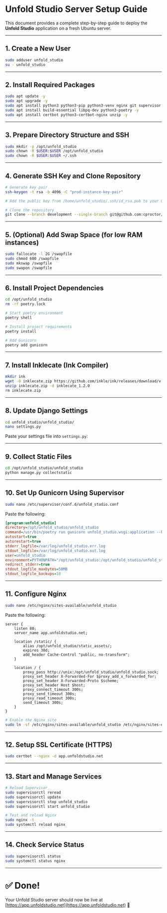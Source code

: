 # Unfold Studio Server Setup Guide

This document provides a complete step-by-step guide to deploy the **Unfold Studio** application on a fresh Ubuntu server.

---

## 1. Create a New User

```bash
sudo adduser unfold_studio
su - unfold_studio
```

---

## 2. Install Required Packages

```bash
sudo apt update -y
sudo apt upgrade -y
sudo apt install python3 python3-pip python3-venv nginx git supervisor -y
sudo apt install build-essential libpq-dev python3-poetry -y
sudo apt install certbot python3-certbot-nginx unzip -y
```

---

## 3. Prepare Directory Structure and SSH

```bash
sudo mkdir -p /opt/unfold_studio
sudo chown -R $USER:$USER /opt/unfold_studio
sudo chown -R $USER:$USER ~/.ssh
```

---

## 4. Generate SSH Key and Clone Repository

```bash
# Generate key pair
ssh-keygen -t rsa -b 4096 -C "prod-instance-key-pair"

# Add the public key from /home/unfold_studio/.ssh/id_rsa.pub to your GitHub account

# Clone the repository
git clone --branch development --single-branch git@github.com:cproctor/unfold_studio.git /opt/unfold_studio
```

---

## 5. (Optional) Add Swap Space (for low RAM instances)

```bash
sudo fallocate -l 2G /swapfile
sudo chmod 600 /swapfile
sudo mkswap /swapfile
sudo swapon /swapfile
```

---

## 6. Install Project Dependencies

```bash
cd /opt/unfold_studio
rm -rf poetry.lock

# Start poetry environment
poetry shell

# Install project requirements
poetry install

# Add Gunicorn
poetry add gunicorn
```

---

## 7. Install Inklecate (Ink Compiler)

```bash
mkdir ink
wget -O inklecate.zip https://github.com/inkle/ink/releases/download/v.1.2.0/inklecate_linux.zip
unzip inklecate.zip -d inklecate_1.2.0
rm inklecate.zip
```

---


## 8. Update Django Settings

```bash
cd unfold_studio/unfold_studio/
nano settings.py
```

Paste your settings file into `settings.py`:


---

## 9. Collect Static Files

```bash
cd /opt/unfold_studio/unfold_studio
python manage.py collectstatic
```

---

## 10. Set Up Gunicorn Using Supervisor

```bash
sudo nano /etc/supervisor/conf.d/unfold_studio.conf
```

Paste the following:

```ini
[program:unfold_studio]
directory=/opt/unfold_studio/unfold_studio
command=/usr/bin/poetry run gunicorn unfold_studio.wsgi:application --bind unix:/opt/unfold_studio/unfold_studio.sock --workers 3 --threads 2 --log-level debug
autostart=true
autorestart=true
stderr_logfile=/var/log/unfold_studio.err.log
stdout_logfile=/var/log/unfold_studio.out.log
user=unfold_studio
environment=PYTHONPATH="/opt/unfold_studio:/opt/unfold_studio/unfold_studio",DJANGO_SETTINGS_MODULE="unfold_studio.settings"
redirect_stderr=true
stdout_logfile_maxbytes=50MB
stdout_logfile_backups=10
```

---

## 11. Configure Nginx

```bash
sudo nano /etc/nginx/sites-available/unfold_studio
```

Paste the following:

```nginx
server {
    listen 80;
    server_name app.unfoldstudio.net;

    location /static/ {
        alias /opt/unfold_studio/static_assets/;
        expires 30d;
        add_header Cache-Control "public, no-transform";
    }

    location / {
        proxy_pass http://unix:/opt/unfold_studio/unfold_studio.sock;
        proxy_set_header X-Forwarded-For $proxy_add_x_forwarded_for;
        proxy_set_header X-Forwarded-Proto $scheme;
        proxy_set_header Host $host;
        proxy_connect_timeout 300s;
        proxy_send_timeout 300s;
        proxy_read_timeout 300s;
        send_timeout 300s;
    }
}
```

```bash
# Enable the Nginx site
sudo ln -sf /etc/nginx/sites-available/unfold_studio /etc/nginx/sites-enabled/
```

---

## 12. Setup SSL Certificate (HTTPS)

```bash
sudo certbot --nginx -d app.unfoldstudio.net
```

---

## 13. Start and Manage Services

```bash
# Reload Supervisor
sudo supervisorctl reread
sudo supervisorctl update
sudo supervisorctl stop unfold_studio
sudo supervisorctl start unfold_studio

# Test and reload Nginx
sudo nginx -t
sudo systemctl reload nginx
```

---

## 14. Check Service Status

```bash
sudo supervisorctl status
sudo systemctl status nginx
```

---

# ✅ Done!

Your Unfold Studio server should now be live at [https://app.unfoldstudio.net](https://app.unfoldstudio.net) 🚀

